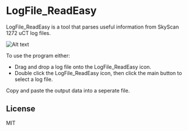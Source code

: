 # LogFile_ReadEasy

LogFile_ReadEasy is a tool that parses useful information from SkyScan 1272 uCT log files.

![Alt text](https://user-images.githubusercontent.com/70458221/114400217-165de380-9be5-11eb-80a1-1f5bdc15186c.png "a title")

To use the program either:
- Drag and drop a log file onto the LogFile_ReadEasy icon.
- Double click the LogFile_ReadEasy icon, then click the main button to select a log file.


Copy and paste the output data into a seperate file. 

## License

MIT

